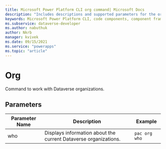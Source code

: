 ```yaml
---
title: Microsoft Power Platform CLI org command| Microsoft Docs
description: "Includes descriptions and supported parameters for the org command."
keywords: Microsoft Power Platform CLI, code components, component framework, CLI
ms.subservice: dataverse-developer
ms.author: nabuthuk
author: Nkrb
manager: kvivek
ms.date: 09/15/2021
ms.service: "powerapps"
ms.topic: "article"
---
```


# Org

Command to work with Dataverse organizations.

## Parameters

|Parameter Name|Description|Example|
|-------------|-----------|--------|
|who|Displays information about the current Dataverse organizations.|`pac org who`|
